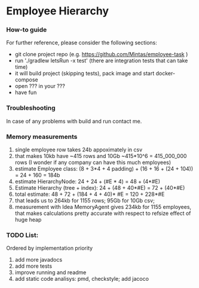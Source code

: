 # Employee Hierarchy

### How-to guide
For further reference, please consider the following sections:

* git clone project repo (e.g. https://github.com/Mintas/employee-task )
* run './gradlew letsRun -x test'  (there are integration tests that can take time)
* it will build project (skipping tests), pack image and start docker-compose
* open ??? in your ???
* have fun

### Troubleshooting
In case of any problems with build and run contact me.

### Memory measurements
1. single employee row takes 24b appoximately in csv
2. that makes 10kb have ~415 rows and 10Gb ~415*10^6 = 415_000_000 rows (I wonder if any company can have this much employees)
3. estimate Employee class: (8 + 3*4 + 4 padding) + (16 + 16 + (24 + 104)) = 24 + 160 = 184b
4. estimate HierarchyNode: 24 + 24 + (#E * 4) = 48 + (4*#E)
5. Estimate Hierarchy (tree + index): 24 + (48 + 40*#E) = 72 + (40*#E)
6. total estimate: 48 + 72 + (184 + 4 + 40)* #E = 120 + 228*#E
7. that leads us to 264kb for 1155 rows; 95Gb for 10Gb csv; 
8. measurement with Idea MemoryAgent gives 234kb for 1155 employees, that makes calculations pretty accurate with respect to refsize effect of huge heap

### TODO List:
Ordered by implementation priority
1. add more javadocs
2. add more tests
3. improve running and readme
4. add static code analisys: pmd, checkstyle; add jacoco
